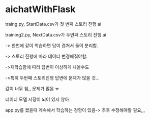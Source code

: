 ﻿# aichatWithFlask

traing.py, StartData.csv가 첫 번째 스토리 진행 ai

training2.py, NextData.csv가 두번째 스토리 진행 ai

-> 한번에 같이 학습하면 답이 겹쳐서 둘이 분리함.

-> 스토리 진행에 따라 데이터 변경해줘야함.

->재학습함에 따라 답변이 이상하게 나올수도

->특히 두번째 스토리진행 답변에 문제가 많을 것...





값이 너무 튐,, 문제가 많음 ㅠ

데이터 모델 저장이 되어 있지 않아

app.py를 켰을때 계속해서 학습하는 경향이 있음-> 추후 수정해야할 필요,,,
